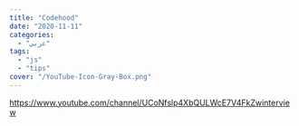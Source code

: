 ```yaml
---
title: "Codehood"
date: "2020-11-11"
categories:
  - "عربي"
tags:
  - "js"
  - "tips"
cover: "/YouTube-Icon-Gray-Box.png"
---
```


https://www.youtube.com/channel/UCoNfslp4XbQULWcE7V4FkZwinterview
